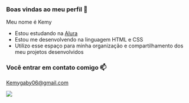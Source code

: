 ### Boas vindas ao meu perfil 💙

Meu nome é Kemy

- Estou estudando na [Alura](https://www.alura.com.br)
- Estou me desenvolvendo na linguagem HTML e CSS
- Utilizo esse espaço para minha organização e compartilhamento dos meu projetos desenvolvidos

### Você entrar em contato comigo 📫

Kemygaby06@gmail.com

![](https://media.tenor.com/i7llTDaTPtUAAAAC/naruto.gif)
